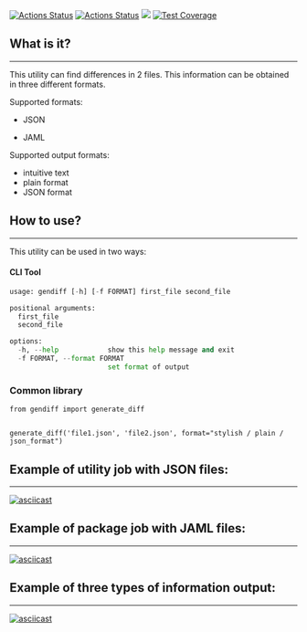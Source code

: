 [![Actions Status](https://github.com/AnisimoffA/python-project-50/workflows/hexlet-check/badge.svg)](https://github.com/AnisimoffA/python-project-50/actions)
[![Actions Status](https://github.com/AnisimoffA/python-project-50/workflows/my_personal_actions/badge.svg)](https://github.com/AnisimoffA/python-project-50/actions)
<a href="https://codeclimate.com/github/AnisimoffA/python-project-50/maintainability"><img src="https://api.codeclimate.com/v1/badges/feb3e3685140c80999d4/maintainability" /></a>
[![Test Coverage](https://api.codeclimate.com/v1/badges/feb3e3685140c80999d4/test_coverage)](https://codeclimate.com/github/AnisimoffA/python-project-50/test_coverage)

## What is it?
___
This utility can find differences in 2 files. This information can be obtained in  three different formats.

Supported formats: 

- JSON

- JAML

Supported output formats: 
- intuitive text
- plain format
- JSON format 
  
## How to use?
___
 
This utility can be used in two ways:


#### CLI Tool

```python
usage: gendiff [-h] [-f FORMAT] first_file second_file

positional arguments:
  first_file
  second_file

options:
  -h, --help            show this help message and exit
  -f FORMAT, --format FORMAT
                        set format of output
```

### Common library

```
from gendiff import generate_diff


generate_diff('file1.json', 'file2.json', format="stylish / plain / json_format")
```

## Example of utility job with JSON files: 
___
[![asciicast](https://asciinema.org/a/OuUtdNym63f7f5DyQx2AzPYtV.svg)](https://asciinema.org/a/OuUtdNym63f7f5DyQx2AzPYtV)

## Example of package job with JAML files:
___ 
[![asciicast](https://asciinema.org/a/Monu9wlEUCWenuNX19jdcsIoe.svg)](https://asciinema.org/a/Monu9wlEUCWenuNX19jdcsIoe)

## Example of three types of information output:
___
[![asciicast](https://asciinema.org/a/EtYoCaltORvtbt0HIEhr5KusI.svg)](https://asciinema.org/a/EtYoCaltORvtbt0HIEhr5KusI)
